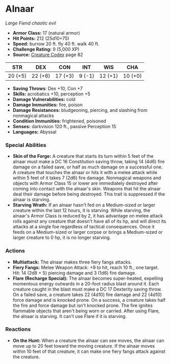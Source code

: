 # Alnaar

*Large* *Fiend* *chaotic evil*

- **Armor Class:** 17 (natural armor)
- **Hit Points:** 212 (25d10+75)
- **Speed:** burrow 20 ft. fly 40 ft. walk 40 ft.
- **Challenge Rating:** 9 (5,000 XP)
- **Source:** [Creature Codex](https://koboldpress.com/kpstore/product/creature-codex-for-5th-edition-dnd) page 82

| STR | DEX | CON | INT | WIS | CHA |
| --- | --- | --- | --- | --- | --- |
| 20 (+5) | 22 (+6) | 17 (+3) | 9 (-1) | 12 (+1) | 10 (+0) |

- **Saving Throws**: Dex +10, Con +7
- **Skills:** acrobatics +10, perception +5
- **Damage Vulnerabilities:** cold
- **Damage Immunities:** fire, poison
- **Damage Resistances:** bludgeoning, piercing, and slashing from nonmagical attacks
- **Condition Immunities:** frightened, poisoned
- **Senses:** darkvision 120 ft., passive Perception 15
- **Languages:** Abyssal
### Special Abilities
- **Skin of the Forge:** A creature that starts its turn within 5 feet of the alnaar must make a DC 16 Constitution saving throw, taking 14 (4d6) fire damage on a failed save, or half as much damage on a successful one. A creature that touches the alnaar or hits it with a melee attack while within 5 feet of it takes 7 (2d6) fire damage. Nonmagical weapons and objects with Armor Class 15 or lower are immediately destroyed after coming into contact with the alnaar's skin. Weapons that hit the alnaar deal their damage before being destroyed. This trait is suppressed if the alnaar is starving.
- **Starving Wrath:** If an alnaar hasn't fed on a Medium-sized or larger creature within the last 12 hours, it is starving. While starving, the alnaar's Armor Class is reduced by 2, it has advantage on melee attack rolls against any creature that doesn't have all of its hp, and will direct its attacks at a single foe regardless of tactical consequences. Once it feeds on a Medium-sized or larger corpse or brings a Medium-sized or larger creature to 0 hp, it is no longer starving.
### Actions
- **Multiattack:** The alnaar makes three fiery fangs attacks.
- **Fiery Fangs:** Melee Weapon Attack: +9 to hit, reach 10 ft., one target. Hit: 14 (2d8 + 5) piercing damage and 3 (1d6) fire damage.
- **Flare (Recharge Special):** The alnaar becomes super-heated, expelling momentous energy outwards in a 20-foot radius blast around it. Each creature caught in the blast must make a DC 17 Dexterity saving throw. On a failed save, a creature takes 22 (4d10) fire damage and 22 (4d10) force damage and is knocked prone. On a success, a creature takes half the fire and force damage but isn't knocked prone. The fire ignites flammable objects that aren't being worn or carried. After using Flare, the alnaar is starving. It can't use Flare if it is starving.
### Reactions
- **On the Hunt:** When a creature the alnaar can see moves, the alnaar can move up to 20 feet toward the moving creature. If the alnaar moves within 10 feet of that creature, it can make one fiery fangs attack against the creature.


